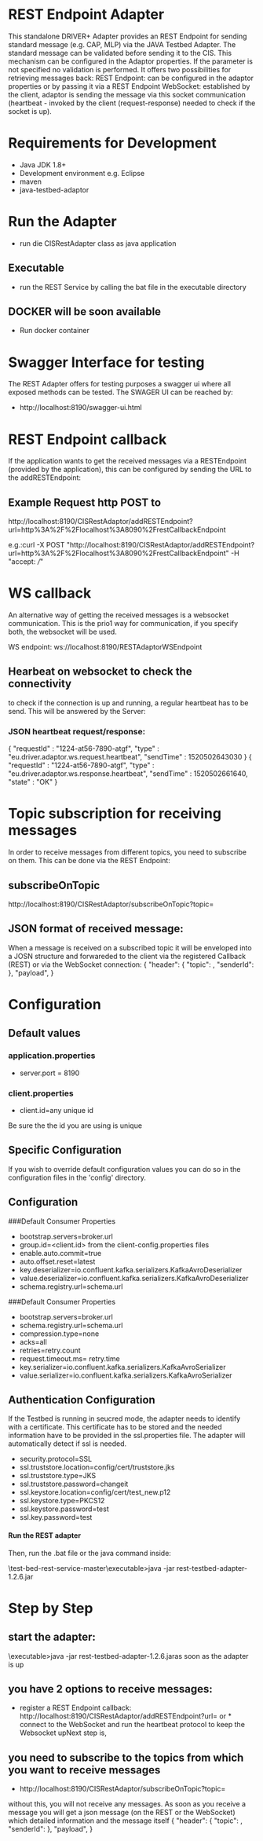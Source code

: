 # REST Endpoint Adapter
This standalone DRIVER+ Adapter provides an REST Endpoint for sending standard message (e.g. CAP, MLP) via the JAVA Testbed Adapter.
The standard message can be validated before sending it to the CIS. This mechanism can be configured in the Adaptor properties. If the parameter is not specified no validation is performed.
It offers two possibilities for retrieving messages back:
REST Endpoint: can be configured in the adaptor properties or by passing it via a REST Endpoint
WebSocket: established by the client, adaptor is sending the message via this socket communication (heartbeat - invoked by the client (request-response) needed to check if the socket is up).

# Requirements for Development

* Java JDK 1.8+
* Development environment e.g. Eclipse
* maven
* java-testbed-adaptor

# Run the Adapter
* run die CISRestAdapter class as java application

## Executable
* run the REST Service by calling the bat file in the executable directory

## DOCKER will be soon available
* Run docker container

# Swagger Interface for testing
The REST Adapter offers for testing purposes a swagger ui where all exposed methods can be tested.
The SWAGER UI can be reached by:
* http://localhost:8190/swagger-ui.html

# REST Endpoint callback
If the application wants to get the received messages via a RESTEndpoint (provided by the application), this can
be configured by sending the URL to the addRESTEndpoint:

## Example Request http POST to
http://localhost:8190/CISRestAdaptor/addRESTEndpoint?url=http%3A%2F%2Flocalhost%3A8090%2FrestCallbackEndpoint

e.g.:curl -X POST "http://localhost:8190/CISRestAdaptor/addRESTEndpoint?url=http%3A%2F%2Flocalhost%3A8090%2FrestCallbackEndpoint" -H "accept: */*"

# WS callback
An alternative way of getting the received messages is a websocket communication.
This is the prio1 way for communication, if you specify both, the websocket will be used.

WS endpoint:
ws://localhost:8190/RESTAdaptorWSEndpoint

## Hearbeat on websocket to check the connectivity
to check if the connection is up and running, a regular heartbeat has to be send. This will be answered by the Server:

### JSON heartbeat request/response:
{
  "requestId" : "1224-at56-7890-atgf",
  "type" : "eu.driver.adaptor.ws.request.heartbeat",
  "sendTime" : 1520502643030
}
{
  "requestId" : "1224-at56-7890-atgf",
  "type" : "eu.driver.adaptor.ws.response.heartbeat",
  "sendTime" : 1520502661640,
  "state" : "OK"
}

# Topic subscription for receiving messages
In order to receive messages from different topics, you need to subscribe on them. This can be done via the REST Endpoint:

## subscribeOnTopic
http://localhost:8190/CISRestAdaptor/subscribeOnTopic?topic=<topicName>

## JSON format of received message:
When a message is received on a subscribed topic it will be enveloped into a JOSN structure and forwareded to the client via the registered Callback (REST) or via the WebSocket connection:
{
	"header": {
				"topic": <topicName of the received message>,
				"senderId": <clientId of the sending solution>
			  },
	"payload", <the received message>
}

# Configuration

## Default values
### application.properties
* server.port = 8190

### client.properties
* client.id=any unique id

Be sure the the id you are using is unique


## Specific Configuration

If you wish to override default configuration values you can do so in the configuration files in the 'config' directory.

## Configuration

###Default Consumer Properties
* bootstrap.servers=broker.url
* group.id=<client.id> from the client-config.properties files
* enable.auto.commit=true
* auto.offset.reset=latest
* key.deserializer=io.confluent.kafka.serializers.KafkaAvroDeserializer
* value.deserializer=io.confluent.kafka.serializers.KafkaAvroDeserializer
* schema.registry.url=schema.url

###Default Consumer Properties
* bootstrap.servers=broker.url
* schema.registry.url=schema.url
* compression.type=none
* acks=all
* retries=retry.count
* request.timeout.ms= retry.time
* key.serializer=io.confluent.kafka.serializers.KafkaAvroSerializer
* value.serializer=io.confluent.kafka.serializers.KafkaAvroSerializer

## Authentication Configuration
If the Testbed is running in seucred mode, the adapter needs to identify with a certificate. This certificate has to be stored and the needed information have to be provided in the ssl.properties file. The adapter will automatically detect if ssl is needed.
* security.protocol=SSL
* ssl.truststore.location=config/cert/truststore.jks
* ssl.truststore.type=JKS
* ssl.truststore.password=changeit
* ssl.keystore.location=config/cert/test_new.p12
* ssl.keystore.type=PKCS12
* ssl.keystore.password=test
* ssl.key.password=test


#### Run the REST adapter

Then, run the .bat file or the java command inside:

\test-bed-rest-service-master\executable>java -jar rest-testbed-adapter-1.2.6.jar

# Step by Step
## start the adapter:
 \executable>java -jar rest-testbed-adapter-1.2.6.jaras soon as the adapter is up

## you have 2 options to receive messages:
* register a REST Endpoint callback: http://localhost:8190/CISRestAdaptor/addRESTEndpoint?url=<URL to the endpoint> or * connect to the WebSocket and run the heartbeat protocol to keep the Websocket upNext step is, 

## you need to subscribe to the topics from which you want to receive messages
* http://localhost:8190/CISRestAdaptor/subscribeOnTopic?topic=<topicName>

without this, you will not receive any messages. As soon as you receive a message you will get a json message (on the REST or the WebSocket) which detailed information and the message itself
{
    "header": {
    	          "topic": <topicName of the received message>,
    	          "senderId": <clientId of the sending solution>
    	      },
    "payload", <the received message>
}